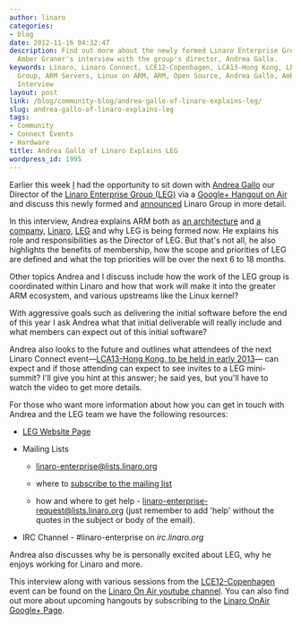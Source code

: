 ```yaml
---
author: linaro
categories:
- blog
date: 2012-11-16 04:32:47
description: Find out more about the newly formed Linaro Enterprise Group (LEG) from
  Amber Graner's interview with the group's director, Andrea Gallo.
keywords: Linaro, Linaro Connect, LCE12-Copenhagen, LCA13-Hong Kong, LEG, Linaro Enterprise
  Group, ARM Servers, Linux on ARM, ARM, Open Source, Andrea Gallo, Amber Graner,
  Interview
layout: post
link: /blog/community-blog/andrea-gallo-of-linaro-explains-leg/
slug: andrea-gallo-of-linaro-explains-leg
tags:
- Community
- Connect Events
- Hardware
title: Andrea Gallo of Linaro Explains LEG
wordpress_id: 1995
---
```


Earlier this week [I](/about/) had the opportunity to sit down with [Andrea Gallo](/about/) our Director of the [Linaro Enterprise Group (LEG)](/groups/leg/) via a [Google+ Hangout on Air](http://www.youtube.com/user/LinaroOnAir) and discuss this newly formed and [announced](/news/industry-leaders-collaborate-to-accelerate-software-ecosystem-for-arm-servers-and-join-linaro/) Linaro Group in more detail.



In this interview, Andrea explains ARM both as [an architecture](http://en.wikipedia.org/wiki/ARM_architecture) and [a company](http://www.arm.com/about/index.php), [Linaro](/), [LEG](/groups/leg/) and why LEG is being formed now. He explains his role and responsibilities as the Director of LEG. But that's not all, he also highlights the benefits of membership, how the scope and priorities of LEG are defined and what the top priorities will be over the next 6 to 18 months.

Other topics Andrea and I discuss include how the work of the LEG group is coordinated within Linaro and how that work will make it into the greater ARM ecosystem, and various upstreams like the Linux kernel?

With aggressive goals such as delivering the initial software before the end of this year I ask Andrea what that initial deliverable will really include and what members can expect out of this initial software?

Andrea also looks to the future and outlines what attendees of the next Linaro Connect event—[LCA13-Hong Kong, to be held in early 2013](http://connect.linaro.org/lca13/)— can expect and if those attending can expect to see invites to a LEG mini-summit? I'll give you hint at this answer; he said yes, but you'll have to watch the video to get more details.

For those who want more information about how you can get in touch with Andrea and the LEG team we have the following resources:

  * [LEG Website Page](/groups/leg/)
  
  * Mailing Lists

    * [linaro-enterprise@lists.linaro.org ](mailto:linaro-enterprise@lists.linaro.org)


    * where to [subscribe to the mailing list](http://lists.linaro.org/mailman/listinfo/linaro-enterprise)


    * how and where to get help - [linaro-enterprise-request@lists.linaro.org](mailto:linaro-enterprise-request@lists.linaro.org) (just remember to add 'help' without the quotes in the subject or body of the email).

  * IRC Channel - #linaro-enterprise on _irc.linaro.org_


Andrea also discusses why he is personally excited about LEG, why he enjoys working for Linaro and more.

This interview along with various sessions from the [LCE12-Copenhagen](/blog/summary-of-the-android-mini-summit-at-connect-copenhagen-2012/) event can be found on the [Linaro On Air youtube channel](http://www.youtube.com/user/LinaroOnAir). You can also find out more about upcoming hangouts by subscribing to the [Linaro OnAir Google+ Page](https://plus.google.com/u/0/116754366033915823792/posts).